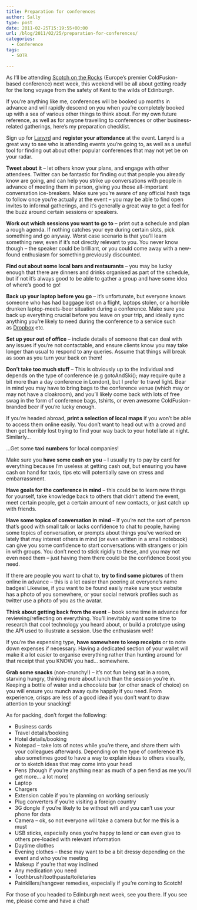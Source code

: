 ```yaml
---
title: Preparation for conferences
author: Sally
type: post
date: 2011-02-25T15:19:55+00:00
url: /blog/2011/02/25/preparation-for-conferences/
categories:
  - Conference
tags:
  - SOTR

---
```

As I&#8217;ll be attending <a href="http://sotr.eu/" target="_blank">Scotch on the Rocks</a> (Europe&#8217;s premier ColdFusion-based conference) next week, this weekend will be all about getting ready for the long voyage from the safety of Kent to the wilds of Edinburgh.

If you&#8217;re anything like me, conferences will be booked up months in advance and will rapidly descend on you when you&#8217;re completely booked up with a sea of various other things to think about. For my own future reference, as well as for anyone travelling to conferences or other business-related gatherings, here&#8217;s my preparation checklist.

Sign up for <a href="http://lanyrd.com/" target="_blank">Lanyrd</a> and **register your attendance** at the event. Lanyrd is a great way to see who is attending events you&#8217;re going to, as well as a useful tool for finding out about other popular conferences that may not yet be on your radar.

**Tweet about it** &#8211; let others know your plans, and engage with other attendees. Twitter can be fantastic for finding out that people you already know are going, and can help you strike up conversations with people in advance of meeting them in person, giving you those all-important conversation ice-breakers. Make sure you&#8217;re aware of any official hash tags to follow once you&#8217;re actually at the event &#8211; you may be able to find open invites to informal gatherings, and it&#8217;s generally a great way to get a feel for the buzz around certain sessions or speakers.

**Work out which sessions you want to go to** &#8211; print out a schedule and plan a rough agenda. If nothing catches your eye during certain slots, pick something and go anyway. Worst case scenario is that you&#8217;ll learn something new, even if it&#8217;s not directly relevant to you. You never know though &#8211; the speaker could be brilliant, or you could come away with a new-found enthusiasm for something previously discounted.

**Find out about some local bars and restaurants** &#8211; you may be lucky enough that there are dinners and drinks organised as part of the schedule, but if not it&#8217;s always good to be able to gather a group and have some idea of where&#8217;s good to go!

**Back up your laptop before you go** &#8211; it&#8217;s unfortunate, but everyone knows someone who has had baggage lost on a flight, laptops stolen, or a horrible drunken laptop-meets-beer situation during a conference. Make sure you back up everything crucial before you leave on your trip, and ideally sync anything you&#8217;re likely to need during the conference to a service such as <a href="http://db.tt/uBOdJsh" target="_blank">Dropbox</a> etc.

**Set up your out of office** &#8211; include details of someone that can deal with any issues if you&#8217;re not contactable, and ensure clients know you may take longer than usual to respond to any queries. Assume that things will break as soon as you turn your back on them!

**Don&#8217;t take too much stuff** &#8211; This is obviously up to the individual and depends on the type of conference (e.g gotoAndSki(); may require quite a bit more than a day conference in London), but I prefer to travel light. Bear in mind you may have to bring bags to the conference venue (which may or may not have a cloakroom), and you&#8217;ll likely come back with lots of free swag in the form of conference bags, tshirts, or even awesome ColdFusion-branded beer if you&#8217;re lucky enough.

If you&#8217;re headed abroad, **print a selection of local maps** if you won&#8217;t be able to access them online easily. You don&#8217;t want to head out with a crowd and then get horribly lost trying to find your way back to your hotel late at night. Similarly&#8230;

&#8230;Get some **taxi numbers** for local companies!

Make sure you **have some cash on you** &#8211; I usually try to pay by card for everything because I&#8217;m useless at getting cash out, but ensuring you have cash on hand for taxis, tips etc will potentially save on stress and embarrassment.

**Have goals for the conference in mind** &#8211; this could be to learn new things for yourself, take knowledge back to others that didn&#8217;t attend the event, meet certain people, get a certain amount of new contacts, or just catch up with friends.

**Have some topics of conversation in mind** &#8211; If you&#8217;re not the sort of person that&#8217;s good with small talk or lacks confidence to chat to people, having some topics of conversation, or prompts about things you&#8217;ve worked on lately that may interest others in mind (or even written in a small notebook) can give you some confidence to start conversations with strangers or join in with groups. You don&#8217;t need to stick rigidly to these, and you may not even need them &#8211; just having them there could be the confidence boost you need.

If there are people you want to chat to, **try to find some pictures** of them online in advance &#8211; this is a lot easier than peering at everyone&#8217;s name badges! Likewise, if you want to be found easily make sure your website has a photo of you somewhere, or your social network profiles such as twitter use a photo of you as the avatar.

**Think about getting back from the event** &#8211; book some time in advance for reviewing/reflecting on everything. You&#8217;ll inevitably want some time to research that cool technology you heard about, or build a prototype using the API used to illustrate a session. Use the enthusiasm well!

If you&#8217;re the expensing type, **have somewhere to keep receipts** or to note down expenses if necessary. Having a dedicated section of your wallet will make it a lot easier to organise everything rather than hunting around for that receipt that you KNOW you had&#8230; somewhere.

**Grab some snacks** (non-crunchy!) &#8211; it&#8217;s not fun being sat in a room, starving hungry, thinking more about lunch than the session you&#8217;re in. Keeping a bottle of water and a chocolate bar (or other snack of choice) on you will ensure you munch away quite happily if you need. From experience, crisps are less of a good idea if you don&#8217;t want to draw attention to your snacking!

As for packing, don&#8217;t forget the following:

  * Business cards
  * Travel details/booking
  * Hotel details/booking
  * Notepad &#8211; take lots of notes while you&#8217;re there, and share them with your colleagues afterwards. Depending on the type of conference it&#8217;s also sometimes good to have a way to explain ideas to others visually, or to sketch ideas that may come into your head
  * Pens (though if you&#8217;re anything near as much of a pen fiend as me you&#8217;ll get more&#8230; a lot more)
  * Laptop
  * Chargers
  * Extension cable if you&#8217;re planning on working seriously
  * Plug converters if you&#8217;re visiting a foreign country
  * 3G dongle if you&#8217;re likely to be without wifi and you can&#8217;t use your phone for data
  * Camera &#8211; ok, so not everyone will take a camera but for me this is a must
  * USB sticks, especially ones you&#8217;re happy to lend or can even give to others pre-loaded with relevant information
  * Daytime clothes
  * Evening clothes &#8211; these may want to be a bit dressy depending on the event and who you&#8217;re meeting
  * Makeup if you&#8217;re that way inclined
  * Any medication you need
  * Toothbrush/toothpaste/toiletaries
  * Painkillers/hangover remedies, especially if you&#8217;re coming to Scotch!

For those of you headed to Edinburgh next week, see you there. If you see me, please come and have a chat!